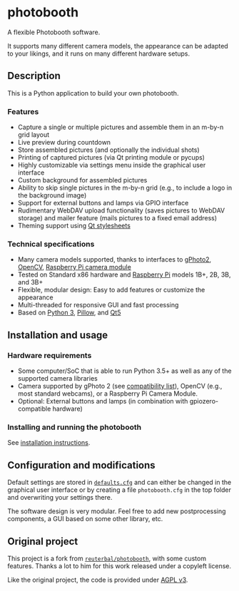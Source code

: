 # photobooth

A flexible Photobooth software.

It supports many different camera models, the appearance can be adapted to your likings, and it runs on many different hardware setups.

## Description

This is a Python application to build your own photobooth.

### Features

- Capture a single or multiple pictures and assemble them in an m-by-n grid layout
- Live preview during countdown
- Store assembled pictures (and optionally the individual shots)
- Printing of captured pictures (via Qt printing module or pycups)
- Highly customizable via settings menu inside the graphical user interface
- Custom background for assembled pictures
- Ability to skip single pictures in the m-by-n grid (e.g., to include a logo in the background image)
- Support for external buttons and lamps via GPIO interface
- Rudimentary WebDAV upload functionality (saves pictures to WebDAV storage) and mailer feature (mails pictures to a fixed email address)
- Theming support using [Qt stylesheets](https://doc.qt.io/qt-5/stylesheet-syntax.html)

### Technical specifications

- Many camera models supported, thanks to interfaces to [gPhoto2](http://www.gphoto.org/), [OpenCV](https://opencv.org/), [Raspberry Pi camera module](https://projects.raspberrypi.org/en/projects/getting-started-with-picamera)
- Tested on Standard x86 hardware and [Raspberry Pi](https://raspberrypi.org/) models 1B+, 2B, 3B, and 3B+
- Flexible, modular design: Easy to add features or customize the appearance
- Multi-threaded for responsive GUI and fast processing
- Based on [Python 3](https://www.python.org/), [Pillow](https://pillow.readthedocs.io), and [Qt5](https://www.qt.io/developers/)

## Installation and usage

### Hardware requirements

- Some computer/SoC that is able to run Python 3.5+ as well as any of the supported camera libraries
- Camera supported by gPhoto 2 (see [compatibility list](http://gphoto.org/proj/libgphoto2/support.php)), OpenCV (e.g., most standard webcams), or a Raspberry Pi Camera Module.
- Optional: External buttons and lamps (in combination with gpiozero-compatible hardware)

### Installing and running the photobooth

See [installation instructions](INSTALL.md).

## Configuration and modifications

Default settings are stored in [`defaults.cfg`](photobooth/defaults.cfg) and can either be changed in the graphical user interface or by creating a file `photobooth.cfg` in the top folder and overwriting your settings there.

The software design is very modular.
Feel free to add new postprocessing components, a GUI based on some other library, etc.

## Original project

This project is a fork from [`reuterbal/photobooth`](https://github.com/reuterbal/photobooth), with some custom features. Thanks a lot to him for this work released under a copyleft license.

Like the original project, the code is provided under [AGPL v3](LICENSE.txt).
